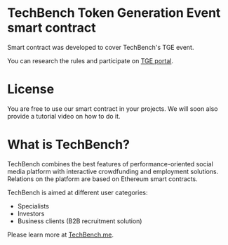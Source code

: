 # TechBench Token Generation Event smart contract

Smart contract was developed to cover TechBench's TGE event.

You can research the rules and participate on [TGE portal][portal].

# License
You are free to use our smart contract in your projects. We will soon also provide a tutorial video on how to do it.

# What is TechBench?

TechBench combines the best features of performance-oriented social media platform with interactive crowdfunding and employment solutions. Relations on the platform are based on Ethereum smart contracts.

TechBench is aimed at different user categories:
  - Specialists
  - Investors
  - Business clients (B2B recruitment solution)
  
  Please learn more at [TechBench.me][website].

[portal]: <https://tge.techbench.me>
[website]: <https://techbench.me>
